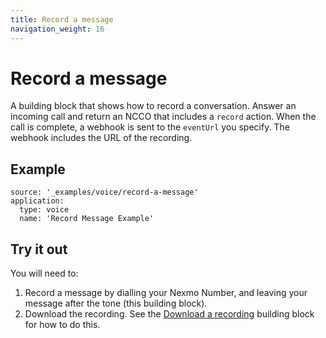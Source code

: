 ```yaml
---
title: Record a message
navigation_weight: 16
---
```


# Record a message

A building block that shows how to record a conversation. Answer an incoming
call and return an NCCO that includes a `record` action. When the call is
complete, a webhook is sent to the `eventUrl` you specify. The webhook includes
the URL of the recording.

## Example

```building_blocks
source: '_examples/voice/record-a-message'
application:
  type: voice
  name: 'Record Message Example'
```

## Try it out

You will need to:

1. Record a message by dialling your Nexmo Number, and leaving your message after the tone (this building block).
2. Download the recording. See the [Download a recording](/voice/voice-api/building-blocks/download-a-recording) building block for how to do this.
